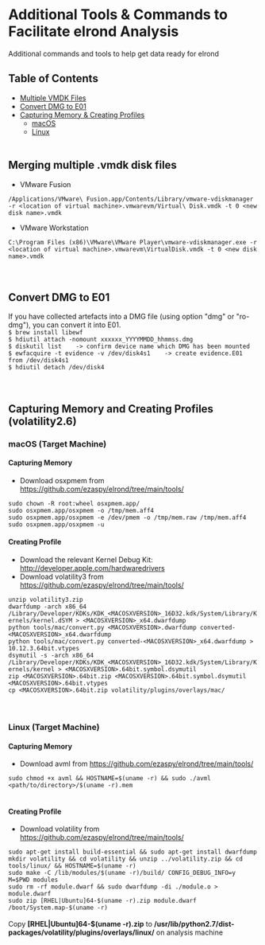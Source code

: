 # Additional Tools & Commands to Facilitate elrond Analysis

Additional commands and tools to help get data ready for elrond
<!-- TABLE OF CONTENTS -->
## Table of Contents

* [Multiple VMDK Files](#Merging-multiple-.vmdk-disk-files)
* [Convert DMG to E01](#Convert-DMG-to-E01)
* [Capturing Memory & Creating Profiles](#Capturing-Memory-and-Creating-Profiles-(volatility2.6))
    * [macOS](#macOS-(Target-Machine))
    * [Linux](#Linux-(Target-Machine))
<br><br>

## Merging multiple .vmdk disk files

* VMware Fusion

`/Applications/VMware\ Fusion.app/Contents/Library/vmware-vdiskmanager -r <location of virtual machine>.vmwarevm/Virtual\ Disk.vmdk -t 0 <new disk name>.vmdk`

* VMware Workstation

`C:\Program Files (x86)\VMware\VMware Player\vmware-vdiskmanager.exe -r <location of virtual machine>.vmwarevm\VirtualDisk.vmdk -t 0 <new disk name>.vmdk`
<br><br><br>

## Convert DMG to E01

If you have collected artefacts into a DMG file (using option "dmg" or "ro-dmg"), you can convert it into E01.<br>
`$ brew install libewf`<br>
`$ hdiutil attach -nomount xxxxxx_YYYYMMDD_hhmmss.dmg`<br>
`$ diskutil list    -> confirm device name which DMG has been mounted`<br>
`$ ewfacquire -t evidence -v /dev/disk4s1    -> create evidence.E01 from /dev/disk4s1`<br>
`$ hdiutil detach /dev/disk4`
<br><br><br>

## Capturing Memory and Creating Profiles (volatility2.6)

### macOS (Target Machine)

#### Capturing Memory
* Download osxpmem from https://github.com/ezaspy/elrond/tree/main/tools/<br>

`sudo chown -R root:wheel osxpmem.app/`<br>
`sudo osxpmem.app/osxpmem -o /tmp/mem.aff4`<br>
`sudo osxpmem.app/osxpmem -e /dev/pmem -o /tmp/mem.raw /tmp/mem.aff4`<br>
`sudo osxpmem.app/osxpmem -u`

#### Creating Profile
* Download the relevant Kernel Debug Kit: http://developer.apple.com/hardwaredrivers<br>
* Download volatility3 from https://github.com/ezaspy/elrond/tree/main/tools/<br>

`unzip volatility3.zip`<br>
`dwarfdump -arch x86_64 /Library/Developer/KDKs/KDK_<MACOSXVERSION>_16D32.kdk/System/Library/Kernels/kernel.dSYM > <MACOSXVERSION>_x64.dwarfdump`<br>
`python tools/mac/convert.py <MACOSXVERSION>.dwarfdump converted-<MACOSXVERSION>_x64.dwarfdump`<br>
`python tools/mac/convert.py converted-<MACOSXVERSION>_x64.dwarfdump > 10.12.3.64bit.vtypes`<br>
`dsymutil -s -arch x86_64 /Library/Developer/KDKs/KDK_<MACOSXVERSION>_16D32.kdk/System/Library/Kernels/kernel > <MACOSXVERSION>.64bit.symbol.dsymutil`<br>
`zip <MACOSXVERSION>.64bit.zip <MACOSXVERSION>.64bit.symbol.dsymutil <MACOSXVERSION>.64bit.vtypes`<br>
`cp <MACOSXVERSION>.64bit.zip volatility/plugins/overlays/mac/`<br>
<br><br>

### Linux (Target Machine)

#### Capturing Memory
* Download avml from https://github.com/ezaspy/elrond/tree/main/tools/<br>

`sudo chmod +x avml && HOSTNAME=$(uname -r) && sudo ./avml <path/to/directory>/$(uname -r).mem`<br><br>
#### Creating Profile
* Download volatility from https://github.com/ezaspy/elrond/tree/main/tools/<br>

`sudo apt-get install build-essential && sudo apt-get install dwarfdump`<br>
`mkdir volatility && cd volatility && unzip ../volatility.zip && cd tools/linux/ && HOSTNAME=$(uname -r)`<br>
`sudo make -C /lib/modules/$(uname -r)/build/ CONFIG_DEBUG_INFO=y M=$PWD modules`<br>
`sudo rm -rf module.dwarf && sudo dwarfdump -di ./module.o > module.dwarf`<br>
`sudo zip [RHEL|Ubuntu]64-$(uname -r).zip module.dwarf /boot/System.map-$(uname -r)`<br><br>
Copy **[RHEL|Ubuntu]64-$(uname -r).zip** to **/usr/lib/python2.7/dist-packages/volatility/plugins/overlays/linux/** on analysis machine<br>

